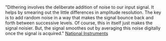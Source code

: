 "Dithering involves the deliberate addition of noise to our input signal. It helps by smearing out the little differences in amplitude resolution. The key is to add random noise in a way that makes the signal bounce back and forth between successive levels. Of course, this in itself just makes the signal noisier. But, the signal smoothes out by averaging this noise digitally once the signal is acquired." [National Instruments](http://www.ni.com/white-paper/3016/en/)